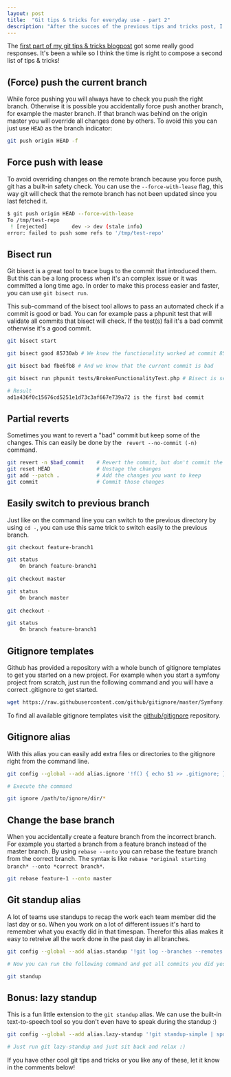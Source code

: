 ```yaml
---
layout: post
title:  "Git tips & tricks for everyday use - part 2"
description: "After the succes of the previous tips and tricks post, I gathered some tricks to make my every day git use a bit easier."
---
```


The [first part of my git tips & tricks blogpost](https://jeroenthora.be/post/git-tips-and-tricks-for-everyday-use) got
some really good responses. It's been a while so I think the time is right to compose a second list of tips & tricks!
<!--more-->

## (Force) push the current branch

While force pushing you will always have to check you push the right branch. Otherwise it is possible you accidentally
force push another branch, for example the master branch. If that branch was behind on the origin master you will override
all changes done by others. To avoid this you can just use `HEAD` as the branch indicator:

```bash
git push origin HEAD -f 
```

## Force push with lease

To avoid overriding changes on the remote branch because you force push, git has a built-in safety check.
You can use the `--force-with-lease` flag, this way git will check that the remote branch has not been
updated since you last fetched it.

```bash
$ git push origin HEAD --force-with-lease
To /tmp/test-repo
 ! [rejected]        dev -> dev (stale info)
error: failed to push some refs to '/tmp/test-repo'
```

## Bisect run

Git bisect is a great tool to trace bugs to the commit that introduced them. But this can be a long process when it's an complex issue or it was committed a long time ago. In order to make this process easier and faster, you can use `git bisect run`.

This sub-command of the bisect tool allows to pass an automated check if a commit is good or bad. You can for example pass a phpunit test that will validate all commits that bisect will check. If the test(s) fail it's a bad commit otherwise it's a good commit.

```bash
git bisect start

git bisect good 85730ab # We know the functionality worked at commit 85730ab

git bisect bad fbe6fb8 # And we know that the current commit is bad

git bisect run phpunit tests/BrokenFunctionalityTest.php # Bisect is setup, so run it with our test to validate the functionality

# Result
ad1a436f0c15676cd5251e1d73c3af667e739a72 is the first bad commit
```

## Partial reverts

Sometimes you want to revert a "bad" commit but keep some of the changes. This can easily be done by the `
revert --no-commit (-n)` command.

```bash
git revert -n $bad_commit    # Revert the commit, but don't commit the changes
git reset HEAD               # Unstage the changes
git add --patch .            # Add the changes you want to keep
git commit                   # Commit those changes
```

## Easily switch to previous branch

Just like on the command line you can switch to the previous directory by using `cd -`, you can use this same trick to
switch easily to the previous branch.

```bash
git checkout feature-branch1

git status
    On branch feature-branch1
    
git checkout master

git status
    On branch master
    
git checkout -

git status
    On branch feature-branch1
```

## Gitignore templates

Github has provided a repository with a whole bunch of gitignore templates to get you started on a new project.
For example when you start a symfony project from scratch, just run the following command and you will have a
correct .gitignore to get started.

```bash
wget https://raw.githubusercontent.com/github/gitignore/master/Symfony.gitignore -O .gitignore
```

To find all available gitignore templates visit the [github/gitignore](https://github.com/github/gitignore) repository.

## Gitignore alias

With this alias you can easily add extra files or directories to the gitignore right from the command line.

```bash
git config --global --add alias.ignore '!f() { echo $1 >> .gitignore; }; f'

# Execute the command

git ignore /path/to/ignore/dir/*
```

## Change the base branch

When you accidentally create a feature branch from the incorrect branch. For example you started a branch from a feature
branch instead of the master branch. By using `rebase --onto` you can rebase the feature branch from the correct branch.
The syntax is like `rebase *original starting branch* --onto *correct branch*`.

```bash
git rebase feature-1 --onto master
```

## Git standup alias

A lot of teams use standups to recap the work each team member did the last day or so. When you work on a lot of
different issues it's hard to remember what you exactly did in that timespan. Therefor this alias makes it easy to retreive all the work
done in the past day in all branches.

```bash
git config --global --add alias.standup '!git log --branches --remotes --tags --no-merges --author="`git config user.name`" --since="$(if [[ "Mon" == "$(date +%a)" ]]; then echo \"last friday\"; else echo \"yesterday\"; fi)" --format=%s'

# Now you can run the following command and get all commits you did yesterday

git standup
```

## Bonus: lazy standup

This is a fun little extension to the `git standup` alias. We can use the built-in text-to-speech tool so you
don't even have to speak during the standup :)

```bash
git config --global --add alias.lazy-standup '!git standup-simple | spd-say -e' # On osx you can use the say command instead of spd-say

# Just run git lazy-standup and just sit back and relax :)
```

If you have other cool git tips and tricks or you like any of these, let it know in the comments below!
